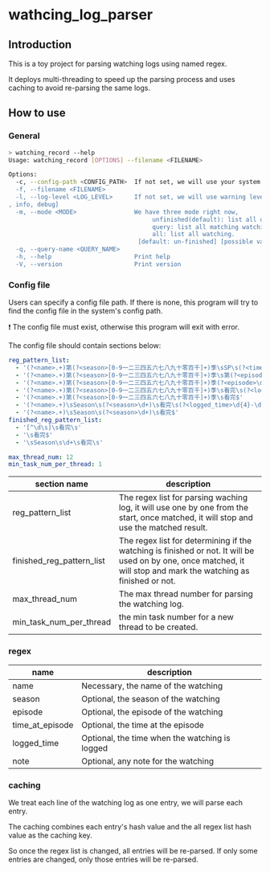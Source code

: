 # wathcing_log_parser

## Introduction

This is a toy project for parsing watching logs using named regex.

It deploys multi-threading to speed up the parsing process and uses caching to avoid re-parsing the same logs.

## How to use

### General

```bash
> watching_record --help
Usage: watching_record [OPTIONS] --filename <FILENAME>

Options:
  -c, --config-path <CONFIG_PATH>  If not set, we will use your system's config path
  -f, --filename <FILENAME>
  -l, --log-level <LOG_LEVEL>      If not set, we will use warning leve. The options are: error, warn, info, debug. [default: warn] [possible values: error, warn
, info, debug]
  -m, --mode <MODE>                We have three mode right now,
                                        unfinished(default): list all unifhished watching
                                        query: list all matching watching with give query name
                                        all: list all watching.
                                    [default: un-finished] [possible values: un-finished, query, all]
  -q, --query-name <QUERY_NAME>
  -h, --help                       Print help
  -V, --version                    Print version
```

### Config file

Users can specify a config file path. If there is none, this program will try to find the config file in the system's config path.

:exclamation: The config file must exist, otherwise this program will exit with error.

The config file should contain sections below:

```yaml
reg_pattern_list:
  - '(?<name>.+)第(?<season>[0-9一二三四五六七八九十零百千]+)季\sSP\s(?<time_at_episode>\d{1,2}:\d{1,2}.*)\s(?<logged_time>\d{4}-\d{2}-\d{2}\s.*)$'
  - '(?<name>.+)第(?<season>[0-9一二三四五六七八九十零百千]+)季\s第(?<episode>[0-9一二三四五六七八九十零百千]+)集\s(?<time_at_episode>\d{1,2}:\d{1,2}.*)\s(?<logged_time>\d{4}-\d{2}-\d{2}\s.*)$'
  - '(?<name>.+)第(?<season>[0-9一二三四五六七八九十零百千]+)季(?<episode>\d+)\s看完\s(?<logged_time>\d{4}-\d{2}-\d{2}\s.*)$'
  - '(?<name>.+)第(?<season>[0-9一二三四五六七八九十零百千]+)季\s看完\s(?<logged_time>\d{4}-\d{2}-\d{2}\s.*)$'
  - '(?<name>.+)第(?<season>[0-9一二三四五六七八九十零百千]+)季\s看完$'
  - '(?<name>.+)\sSeason\s(?<season>\d+)\s看完\s(?<logged_time>\d{4}-\d{2}-\d{2}\s.*)$'
  - '(?<name>.+)\sSeason\s(?<season>\d+)\s看完$'
finished_reg_pattern_list:
  - '[^\d\s]\s看完\s'
  - '\s看完$'
  - '\sSeason\s\d+\s看完\s'

max_thread_num: 12
min_task_num_per_thread: 1
```

| section name              | description                                                                                                                                                        |
| ------------------------- | ------------------------------------------------------------------------------------------------------------------------------------------------------------------ |
| reg_pattern_list          | The regex list for parsing waching log, it will use one by one from the start, once matched, it will stop and use the matched result.                              |
| finished_reg_pattern_list | The regex list for determining if the watching is finished or not. It will be used on by one, once matched, it will stop and mark the watching as finished or not. |
| max_thread_num            | The max thread number for parsing the watching log.                                                                                                                |
| min_task_num_per_thread   | the min task number for a new thread to be created.                                                                                                                |

### regex

| name            | description                                    |
| --------------- | ---------------------------------------------- |
| name            | Necessary, the name of the watching            |
| season          | Optional, the season of the watching           |
| episode         | Optional, the episode of the watching          |
| time_at_episode | Optional, the time at the episode              |
| logged_time     | Optional, the time when the watching is logged |
| note            | Optional, any note for the watching            |

### caching

We treat each line of the watching log as one entry, we will parse each entry.

The caching combines each entry's hash value and the all regex list hash value as the caching key.

So once the regex list is changed, all entries will be re-parsed. If only some entries are changed, only those entries will be re-parsed.
